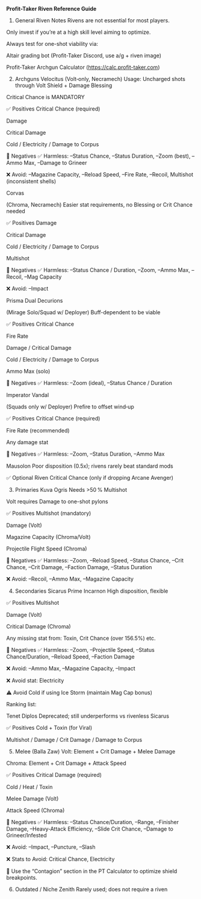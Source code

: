 **Profit-Taker Riven Reference Guide**


1. General Riven Notes
Rivens are not essential for most players.


Only invest if you’re at a high skill level aiming to optimize.


Always test for one-shot viability via:


Altair grading bot (Profit-Taker Discord, use a/g + riven image)


Profit-Taker Archgun Calculator (https://calc.profit-taker.com)



2. Archguns
Velocitus
(Volt‑only, Necramech)
Usage: Uncharged shots through Volt Shield + Damage Blessing


Critical Chance is MANDATORY


✅ Positives
Critical Chance (required)


Damage


Critical Damage


Cold / Electricity / Damage to Corpus


🚫 Negatives
✅ Harmless: –Status Chance, –Status Duration, –Zoom (best), –Ammo Max, –Damage to Grineer


❌ Avoid: –Magazine Capacity, –Reload Speed, –Fire Rate, –Recoil, Multishot (inconsistent shells)



Corvas
 
(Chroma, Necramech)
Easier stat requirements, no Blessing or Crit Chance needed


✅ Positives
Damage


Critical Damage


Cold / Electricity / Damage to Corpus


Multishot


🚫 Negatives
✅ Harmless: –Status Chance / Duration, –Zoom, –Ammo Max, –Recoil, –Mag Capacity


❌ Avoid: –Impact



Prisma Dual Decurions
 
(Mirage Solo/Squad w/ Deployer)
Buff-dependent to be viable


✅ Positives
Critical Chance


Fire Rate


Damage / Critical Damage


Cold / Electricity / Damage to Corpus


Ammo Max (solo)


🚫 Negatives
✅ Harmless: –Zoom (ideal), –Status Chance / Duration



Imperator Vandal

(Squads only w/ Deployer)
Prefire to offset wind‑up


✅ Positives
Critical Chance (required)


Fire Rate (recommended)


Any damage stat


🚫 Negatives
✅ Harmless: –Zoom, –Status Duration, –Ammo Max



Mausolon
Poor disposition (0.5x); rivens rarely beat standard mods


✅ Optional Riven
Critical Chance (only if dropping Arcane Avenger)



3. Primaries
Kuva Ogris
Needs >50 % Multishot


Volt requires Damage to one-shot pylons


✅ Positives
Multishot (mandatory)


Damage (Volt)


Magazine Capacity (Chroma/Volt)


Projectile Flight Speed (Chroma)


🚫 Negatives
✅ Harmless: –Zoom, –Reload Speed, –Status Chance, –Crit Chance, –Crit Damage, –Faction Damage, –Status Duration


❌ Avoid: –Recoil, –Ammo Max, –Magazine Capacity



4. Secondaries
Sicarus Prime Incarnon
High disposition, flexible 


✅ Positives
Multishot


Damage (Volt)


Critical Damage (Chroma)


Any missing stat from: Toxin, Crit Chance (over 156.5%) etc.


🚫 Negatives
✅ Harmless: –Zoom, –Projectile Speed, –Status Chance/Duration, –Reload Speed, –Faction Damage


❌ Avoid: –Ammo Max, –Magazine Capacity, –Impact


❌ Avoid stat: Electricity


⚠️ Avoid Cold if using Ice Storm (maintain Mag Cap bonus)


Ranking list: 

Tenet Diplos
Deprecated; still underperforms vs rivenless Sicarus


✅ Positives
Cold + Toxin (for Viral)


Multishot / Damage / Crit Damage / Damage to Corpus



5. Melee (Balla Zaw)
Volt: Element + Crit Damage + Melee Damage


Chroma: Element + Crit Damage + Attack Speed


✅ Positives
Critical Damage (required)


Cold / Heat / Toxin


Melee Damage (Volt)


Attack Speed (Chroma)


🚫 Negatives
✅ Harmless: –Status Chance/Duration, –Range, –Finisher Damage, –Heavy‑Attack Efficiency, –Slide Crit Chance, –Damage to Grineer/Infested


❌ Avoid: –Impact, –Puncture, –Slash


❌ Stats to Avoid: Critical Chance, Electricity


🔹 Use the “Contagion” section in the PT Calculator to optimize shield breakpoints.

6. Outdated / Niche
Zenith
Rarely used; does not require a riven



